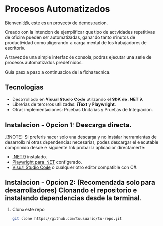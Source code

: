 # Procesos Automatizados

Bienvenid@, este es un proyecto de demostracion. 

Creado con la intencion de ejemplificar que tipo de actividades repetitivas de oficina pueden ser automatizadas, ganando tanto minutos de productividad como aligerando la carga mental de los trabajadores de escritorio. 

A travez de una simple interfaz de consola, podras ejecutar una serie de procesos automatizados predefinidos. 

Guia paso a paso a continuacion de la ficha tecnica.

## Tecnologias

- Desarrollado en **Visual Studio Code** utilizando el **SDK de .NET 9**.
- Librerias de terceros utilizadas: **iText** y **Playwright**.
- Otras implementaciones: Pruebas Unitarias y Pruebas de Integracion. 

## Instalacion - Opcion 1: Descarga directa.
.[!NOTE].
Si preferis hacer solo una descarga y no instalar herramientas de desarrollo ni otras dependencias necesarias, podes descargar el ejecutable comprimido desde el siguiente link probar la aplicacion directamente:


- [.NET 9](w) instalado.
- [Playwright para .NET](w) configurado.
- [Visual Studio Code](w) o cualquier otro editor compatible con C#.

## Instalacion - Opcion 2: (Recomendada solo para desarrolladores) Clonando el repositorio e instalando dependencias desde la terminal. 

1. Clona este repo
   ```sh
   git clone https://github.com/tuusuario/tu-repo.git
